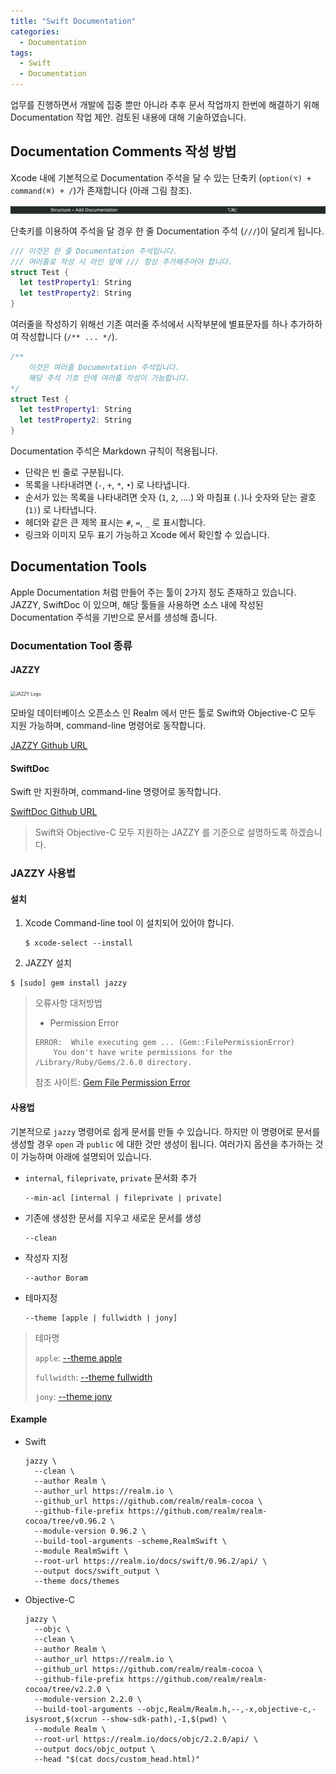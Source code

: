 ```yaml
---
title: "Swift Documentation"
categories:
  - Documentation
tags:
  - Swift
  - Documentation
---
```


업무를 진행하면서 개발에 집중 뿐만 아니라 추후 문서 작업까지 한번에 해결하기 위해 Documentation 작업 제안. 검토된 내용에 대해 기술하였습니다. 

## Documentation Comments 작성 방법

Xcode 내에 기본적으로 Documentation 주석을 달 수 있는 단축키 (```option(⌥) + command(⌘) + /```)가 존재합니다 (아래 그림 참조).

![Xcode comment shortcut](./images/Xcode_comment_documentation.png)

단축키를 이용하여 주석을 달 경우 한 줄 Documentation 주석 (```///```)이 달리게 됩니다.

```swift
/// 이것은 한 줄 Documentation 주석입니다.
/// 여러줄로 작성 시 라인 앞에 /// 항상 추가해주어야 합니다.
struct Test {
  let testProperty1: String
  let testProperty2: String
}
```

여러줄을 작성하기 위해선 기존 여러줄 주석에서 시작부분에 별표문자를 하나 추가하하여 작성합니다 (```/** ... */```).

```swift
/**
	이것은 여러줄 Documentation 주석입니다.
	해당 주석 기호 안에 여러줄 작성이 가능합니다.
*/
struct Test {
  let testProperty1: String
  let testProperty2: String
}
```

Documentation 주석은 Markdown 규칙이 적용됩니다.

- 단락은 빈 줄로 구분됩니다.
- 목록을 나타내려면 (`-`, `+`, `*`, `•`) 로 나타냅니다.
- 순서가 있는 목록을 나타내려면 숫자 (`1`, `2`, ....) 와 마침표 (`.`)나 숫자와 닫는 괄호 (`1)`) 로 나타냅니다.
- 헤더와 같은 큰 제목 표시는 `#`, `=`, `_` 로 표시합니다.
- 링크와 이미지 모두 표기 가능하고 Xcode 에서 확인할 수 있습니다.



## Documentation Tools

Apple Documentation 처럼 만들어 주는 툴이 2가지 정도 존재하고 있습니다. JAZZY, SwiftDoc 이 있으며, 해당 툴들을 사용하면 소스 내에 작성된 Documentation 주석을 기반으로 문서를 생성해 줍니다.

### Documentation Tool 종류

#### JAZZY

<img src="https://github.com/realm/jazzy/blob/master/images/logo.jpg?raw=true" alt="JAZZY Logo" style="zoom:50%;" />

모바일 데이터베이스 오픈소스 인 Realm 에서 만든 툴로 Swift와 Objective-C 모두 지원 가능하며, command-line 명령어로 동작합니다.

[JAZZY Github URL](https://github.com/realm/jazzy)

#### SwiftDoc

Swift 만 지원하며, command-line 명령어로 동작합니다.

[SwiftDoc Github URL](https://github.com/SwiftDocOrg/swift-doc)

> Swift와 Objective-C 모두 지원하는 JAZZY 를 기준으로 설명하도록 하겠습니다.

### JAZZY 사용법

#### 설치

1. Xcode Command-line tool 이 설치되어 있어야 합니다.

   ```
   $ xcode-select --install
   ```

2. JAZZY 설치

```
$ [sudo] gem install jazzy
```

> 오류사항 대처방법
>
> - Permission Error
>
> ```
> ERROR:  While executing gem ... (Gem::FilePermissionError)
>     You don't have write permissions for the /Library/Ruby/Gems/2.6.0 directory.
> ```
>
> 참조 사이트: [Gem File Permission Error](https://jojoldu.tistory.com/288)

#### 사용법

기본적으로 ```jazzy``` 명령어로 쉽게 문서를 만들 수 있습니다. 하지만 이 명령어로 문서를 생성할 경우 ```open``` 과 ```public``` 에 대한 것만 생성이 됩니다. 여러가지 옵션을 추가하는 것이 가능하며 아래에 설명되어 있습니다.

- ```internal```, ```fileprivate```, ```private``` 문서화 추가
  ```
  --min-acl [internal | fileprivate | private]
  ```
- 기존에 생성한 문서를 지우고 새로운 문서를 생성
  ```
  --clean
  ```
- 작성자 지정
  ```
  --author Boram
  ```
- 테마지정
  ```
  --theme [apple | fullwidth | jony]
  ```
> 테마명
>
> ```apple```: [--theme apple](https://realm.io/docs/swift/latest/api/)
>
> ```fullwidth```: [--theme fullwidth](https://reduxkit.github.io/ReduxKit/)
> 
> ```jony```: [--theme jony](https://harshilshah.github.io/IGListKit/)

#### Example
- Swift
  ```
  jazzy \
    --clean \
    --author Realm \
    --author_url https://realm.io \
    --github_url https://github.com/realm/realm-cocoa \
    --github-file-prefix https://github.com/realm/realm-cocoa/tree/v0.96.2 \
    --module-version 0.96.2 \
    --build-tool-arguments -scheme,RealmSwift \
    --module RealmSwift \
    --root-url https://realm.io/docs/swift/0.96.2/api/ \
    --output docs/swift_output \
    --theme docs/themes
  ```
- Objective-C
  ```
  jazzy \
    --objc \
    --clean \
    --author Realm \
    --author_url https://realm.io \
    --github_url https://github.com/realm/realm-cocoa \
    --github-file-prefix https://github.com/realm/realm-cocoa/tree/v2.2.0 \
    --module-version 2.2.0 \
    --build-tool-arguments --objc,Realm/Realm.h,--,-x,objective-c,-isysroot,$(xcrun --show-sdk-path),-I,$(pwd) \
    --module Realm \
    --root-url https://realm.io/docs/objc/2.2.0/api/ \
    --output docs/objc_output \
    --head "$(cat docs/custom_head.html)"
  ```

